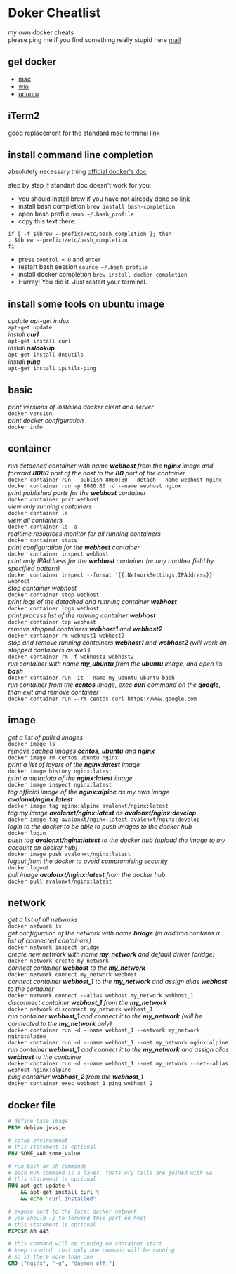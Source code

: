 # Doker Cheatlist
my own docker cheats <br>
please ping me if you find something really stupid here [mail](mailto:alan.dayne@gmail.com)

## get docker
* [mac](https://docs.docker.com/docker-for-mac/install/) 
* [win](https://docs.docker.com/docker-for-windows/install/) 
* [ununtu](https://docs.docker.com/install/linux/docker-ce/ubuntu/)

## iTerm2
good replacement for the standard mac terminal [link](https://www.iterm2.com/) <br>

## install command line completion
absolutely necessary thing [official docker's doc](https://docs.docker.com/compose/completion/) <br>

step by step if standart doc doesn't work for you: <br>
* you should install brew if you have not already done so [link](https://brew.sh)
* install bash completion `brew install bash-completion`
* open bash profile `nano ~/.bash_profile`
* copy this text there:
 ```
 if [ -f $(brew --prefix)/etc/bash_completion ]; then
 . $(brew --prefix)/etc/bash_completion
 fi
 ```
* press `control + O` and `enter`
* restart bash session `source ~/.bash_profile`
* install docker completion `brew install docker-completion`
* Hurray! You did it. Just restart your terminal.

## install some tools on ubuntu image
*update apt-get index* <br>
`apt-get update` <br>
*install __curl__* <br>
`apt-get install curl` <br>
*install __nslookup__* <br>
`apt-get install dnsutils` <br>
*install __ping__* <br>
`apt-get install iputils-ping` <br>

## basic 
*print versions of installed docker client and server* <br>
`docker version` <br>
*print docker configuration* <br>
`docker info` <br>

## container
*run detached container with name __webhost__ from the __nginx__ image and forward __8080__ port of the host to the __80__ port of the container* <br>
`docker container run --publish 8080:80 --detach --name webhost nginx` <br>
`docker container run -p 8080:80 -d --name webhost nginx` <br>
*print published ports for the __webhost__ container* <br>
`docker container port webhost` <br>
*view only running containers* <br>
`docker container ls` <br>
*view all containers* <br>
`docker container ls -a` <br>
*realtime resources monitor for all running containers* <br>
`docker container stats` <br>
*print configuration for the __webhost__ container* <br>
`docker container inspect webhost` <br>
*print only IPAddress for the __webhost__ container (or any another field by specified pattern)* <br>
`docker container inspect --format '{{.NetworkSettings.IPAddress}}' webhost` <br>
*stop container webhost* <br>
`docker container stop webhost` <br>
*print logs of the detached and running container __webhost__* <br>
`docker container logs webhost` <br>
*print process list of the running container __webhost__* <br>
`docker container top webhost` <br>
*remove stopped containers __webhost1__ and  __webhost2__*<br>
`docker container rm webhost1 webhost2` <br>
*stop and remove running containers __webhost1__ and  __webhost2__ (will work on stopped containers as well )* <br>
`docker container rm -f webhost1 webhost2` <br>
*run container with name __my_ubuntu__ from the __ubuntu__ image, and open its __bash__* <br>
`docker container run -it --name my_ubuntu ubuntu bash` <br>
*run container from the __centos__ image, exec __curl__ command on the __google__, than exit and remove container* <br>
`docker container run --rm centos curl https://www.google.com` <br>

## image
*get a list of pulled images* <br>
`docker image ls` <br>
*remove cached images __centos__, __ubuntu__ and __nginx__* <br>
`docker image rm centos ubuntu nginx` <br>
*print a list of layers of the __nginx:latest__ image* <br>
`docker image history nginx:latest` <br>
*print a metadata of the __nginx:latest__ image* <br>
`docker image inspect nginx:latest` <br>
*tag official image of the __nginx:alpine__ as my own image __avalonxt/nginx:latest__* <br>
`docker image tag nginx:alpine avalonxt/nginx:latest` <br>
*tag my image __avalonxt/nginx:latest__ as  __avalonxt/nginx:develop__* <br>
`docker image tag avalonxt/nginx:latest avalonxt/nginx:develop` <br>
*login to the docker to be able to push images to the docker hub* <br>
`docker login` <br>
*push tag __avalonxt/nginx:latest__ to the docker hub (upload the image to my account on docker hub)* <br>
`docker image push avalonxt/nginx:latest` <br>
*logout from the docker to avoid compromising security* <br>
`docker logout` <br>
*pull image __avalonxt/nginx:latest__ from the docker hub* <br>
`docker pull avalonxt/nginx:latest` <br>

## network
*get a list of all networks* <br>
`docker network ls` <br>
*get configuraion of the network with name __bridge__ (in addition contains a list of connected containers)* <br>
`docker network inspect bridge` <br>
*create new network with name __my_network__ and default driver (bridge)* <br>
`docker network create my_network` <br>
*connect container __webhost__ to the __my_network__* <br>
`docker network connect my_network webhost` <br>
*connect container __webhost_1__ to the __my_network__ and assign alias __webhost__ to the container* <br>
`docker network connect --alias webhost my_network webhost_1` <br>
*disconnect container __webhost_1__ from the __my_network__* <br>
`docker network disconnect my_network webhost_1` <br>
*run container __webhost_1__ and connect it to the __my_network__ (will be connected to the __my_network__ only)* <br>
`docker container run -d --name webhost_1 --network my_network nginx:alpine` <br>
`docker container run -d --name webhost_1 --net my_network nginx:alpine` <br>
*run container __webhost_1__ and connect it to the __my_network__ and assign alias __webhost__ to the container* <br>
`docker container run -d --name webhost_1 --net my_network --net--alias webhost nginx:alpine` <br>
*ping container __webhost_2__ from the __webhost_1__* <br>
`docker container exec webhost_1 ping webhost_2` <br>

## docker file 

``` dockerfile
# define base image
FROM debian:jessie 

# setup environment
# this statement is optional
ENV SOME_VAR some_value

# run bash or sh commands 
# each RUN command is a layer, thats wry calls are joined with &&
# this statement is optional
RUN apt-get update \
    && apt-get install curl \
    && echo "curl installed"

# expose port to the local docker network
# you should -p to forward this port on host
# this statement is optional
EXPOSE 80 443

# this command will be running on container start
# keep in mind, that only one command will be running
# so if there more than one 
CMD ["nginx", "-g", "daemon off;"]

```
